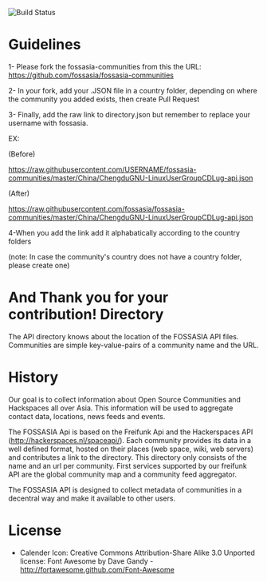 ![Build Status](https://travis-ci.org/fossasia/directory.api.fossasia.net.svg)


Guidelines
=========
1- Please fork the fossasia-communities from this the URL: https://github.com/fossasia/fossasia-communities

2- In your fork, add your .JSON file in a country folder, depending on where the community you added exists, then create Pull Request

3- Finally, add the raw link to directory.json but remember to replace your username with fossasia.

EX:

(Before)

  https://raw.githubusercontent.com/USERNAME/fossasia-communities/master/China/ChengduGNU-LinuxUserGroupCDLug-api.json
  
(After)

  https://raw.githubusercontent.com/fossasia/fossasia-communities/master/China/ChengduGNU-LinuxUserGroupCDLug-api.json
  
4-When you add the link add it alphabatically according to the country folders

(note: In case the community's country does not have a country folder, please create one)

And Thank you for your contribution!
Directory
=========

The API directory knows about the location of the FOSSASIA API files. Communities are simple key-value-pairs of a community name and the URL. 

History
=======

Our goal is to collect information about Open Source Communities and Hackspaces all over Asia. This information will be used to aggregate contact data, locations, news feeds and events.


The FOSSASIA Api is based on the Freifunk Api and the Hackerspaces API (http://hackerspaces.nl/spaceapi/). Each community provides its data in a well defined format, hosted on their places (web space, wiki, web servers) and contributes a link to the directory. This directory only consists of the name and an url per community. First services supported by our freifunk API are the global community map and a community feed aggregator.

The FOSSASIA API is designed to collect metadata of communities in a decentral way and make it available to other users.

License
=======
- Calender Icon: Creative Commons Attribution-Share Alike 3.0 Unported license: Font Awesome by Dave Gandy - http://fortawesome.github.com/Font-Awesome

